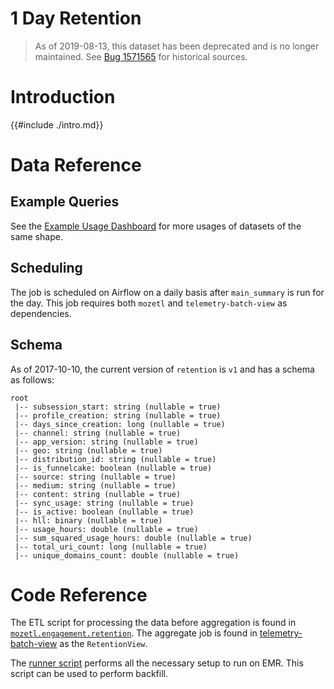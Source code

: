# 1 Day Retention

> As of 2019-08-13, this dataset has been deprecated and is no longer
> maintained. See [Bug 1571565](https://bugzilla.mozilla.org/show_bug.cgi?id=1571565)
> for historical sources.

<!-- toc -->

# Introduction

{{#include ./intro.md}}

# Data Reference

## Example Queries

See the [Example Usage Dashboard][example_usage] for more usages of datasets of
the same shape.

## Scheduling

The job is scheduled on Airflow on a daily basis after `main_summary` is run
for the day. This job requires both `mozetl` and `telemetry-batch-view` as
dependencies.

## Schema

As of 2017-10-10, the current version of `retention` is `v1` and has a schema
as follows:

```
root
 |-- subsession_start: string (nullable = true)
 |-- profile_creation: string (nullable = true)
 |-- days_since_creation: long (nullable = true)
 |-- channel: string (nullable = true)
 |-- app_version: string (nullable = true)
 |-- geo: string (nullable = true)
 |-- distribution_id: string (nullable = true)
 |-- is_funnelcake: boolean (nullable = true)
 |-- source: string (nullable = true)
 |-- medium: string (nullable = true)
 |-- content: string (nullable = true)
 |-- sync_usage: string (nullable = true)
 |-- is_active: boolean (nullable = true)
 |-- hll: binary (nullable = true)
 |-- usage_hours: double (nullable = true)
 |-- sum_squared_usage_hours: double (nullable = true)
 |-- total_uri_count: long (nullable = true)
 |-- unique_domains_count: double (nullable = true)
```

# Code Reference

The ETL script for processing the data before aggregation is found in
[`mozetl.engagement.retention`][mozetl_job]. The aggregate job is found in
[telemetry-batch-view][tbv_job] as the `RetentionView`.

The [runner script][airflow_job] performs all the necessary setup to run on
EMR. This script can be used to perform backfill.

[example_usage]: https://sql.telemetry.mozilla.org/dashboard/firefox-telemetry-retention-dataset-example-usage
[mozetl_job]: https://github.com/mozilla/python_mozetl/blob/ba51f539e5f1218954b7f3536e96f50c57a1b55c/mozetl/engagement/retention/job.py
[tbv_job]: https://github.com/mozilla/telemetry-batch-view/blob/9428b1951545dcd7517a3e72c81e7891a6dfa1fa/src/main/scala/com/mozilla/telemetry/views/RetentionView.scala
[airflow_job]: https://github.com/acmiyaguchi/telemetry-airflow/blob/1b4b11d23cdd1191ed2d2be905f116d7c3c67533/jobs/retention.sh

